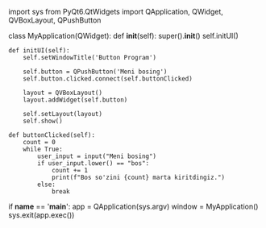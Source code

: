 import sys
from PyQt6.QtWidgets import QApplication, QWidget, QVBoxLayout, QPushButton

class MyApplication(QWidget):
    def __init__(self):
        super().__init__()
        self.initUI()

    def initUI(self):
        self.setWindowTitle('Button Program')

        self.button = QPushButton('Meni bosing')
        self.button.clicked.connect(self.buttonClicked)

        layout = QVBoxLayout()
        layout.addWidget(self.button)

        self.setLayout(layout)
        self.show()

    def buttonClicked(self):
        count = 0
        while True:
            user_input = input("Meni bosing")
            if user_input.lower() == "bos":
                count += 1
                print(f"Bos so'zini {count} marta kiritdingiz.")
            else:
                break

if __name__ == '__main__':
    app = QApplication(sys.argv)
    window = MyApplication()
    sys.exit(app.exec())
